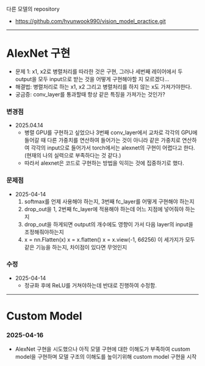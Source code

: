 다른 모델의 repository
- https://github.com/hyunwook990/vision_model_practice.git
---
# AlexNet 구현

- 문제 1: x1, x2로 병렬처리를 따라한 것은 구현, 그러나 세번째 레이어에서 두 output을 모두 input으로 받는 것을 어떻게 구현해야할 지 모르겠다...
- 해결법: 병렬처리로 하는 x1, x2 그리고 병렬처리를 하지 않는 x도 가져가야한다.
- 궁금증: conv_layer를 통과할때 항상 같은 특징을 가져가는 것인가?

### 변경점
- 2025.04.14
    - 병렬 GPU를 구현하고 싶었으나 3번째 conv_layer에서 교차로 각각의 GPU에 들어갈 때 다른 가중치를 연산하여 들어가는 것이 아니라 같은 가중치로 연산하여 각각의 input으로 들어가서 torch에서는 alexnet의 구현이 어렵다고 한다. (현재의 나의 실력으로 부족하다는 것 같다.)
    - 따라서 alexnet은 코드로 구현하는 방법을 익히는 것에 집중하기로 했다.

### 문제점
- 2025-04-14
    1. softmax를 언제 사용해야 하는지, 3번째 fc_layer를 어떻게 구현해야 하는지
    2. drop_out을 1, 2번째 fc_layer에 적용해야 하는데 어느 지점에 넣어줘야 하는지
    3. drop_out을 하게되면 output의 개수에도 영향이 가서 다음 layer의 input을 조정해줘야하는지
    4.  x = nn.Flatten(x)
        x = x.flatten()
        x = x.view(-1, 6*6*256)
        이 세가지가 모두 같은 기능을 하는지, 차이점이 있다면 무엇인지

### 수정
- 2025-04-14
    - 정규화 후에 ReLU를 거쳐야하는데 반대로 진행하여 수정함.

---
# Custom Model
### 2025-04-16
- AlexNet 구현을 시도했으나 아직 모델 구현에 대한 이해도가 부족하여 custom model을 구현하며 모델 구조의 이해도를 높이기위해 custom model 구현을 시작
